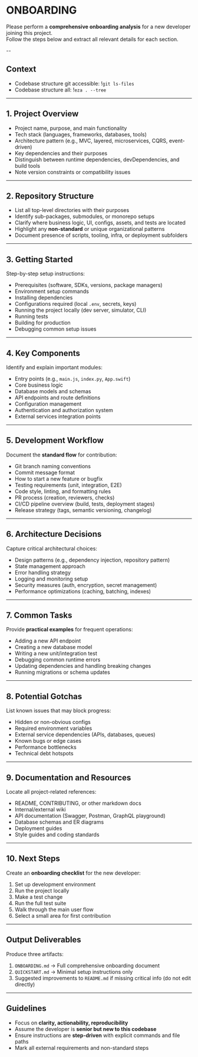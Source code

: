 # ONBOARDING

Please perform a **comprehensive onboarding analysis** for a new developer joining this project.\
Follow the steps below
and extract all relevant details for each section.

\--

## Context

- Codebase structure git accessible: !`git ls-files`
- Codebase structure all: !`eza . --tree`

______________________________________________________________________

## 1. Project Overview

- Project name, purpose, and main functionality
- Tech stack (languages, frameworks, databases, tools)
- Architecture pattern (e.g., MVC, layered, microservices, CQRS, event-driven)
- Key dependencies and their purposes
- Distinguish between runtime dependencies, devDependencies, and build tools
- Note version constraints or compatibility issues

______________________________________________________________________

## 2. Repository Structure

- List all top-level directories with their purposes
- Identify sub-packages, submodules, or monorepo setups
- Clarify where business logic, UI, configs, assets, and tests are located
- Highlight any **non-standard** or unique organizational patterns
- Document presence of scripts, tooling, infra, or deployment subfolders

______________________________________________________________________

## 3. Getting Started

Step-by-step setup instructions:

- Prerequisites (software, SDKs, versions, package managers)
- Environment setup commands
- Installing dependencies
- Configurations required (local `.env`, secrets, keys)
- Running the project locally (dev server, simulator, CLI)
- Running tests
- Building for production
- Debugging common setup issues

______________________________________________________________________

## 4. Key Components

Identify and explain important modules:

- Entry points (e.g., `main.js`, `index.py`, `App.swift`)
- Core business logic
- Database models and schemas
- API endpoints and route definitions
- Configuration management
- Authentication and authorization system
- External services integration points

______________________________________________________________________

## 5. Development Workflow

Document the **standard flow** for contribution:

- Git branch naming conventions
- Commit message format
- How to start a new feature or bugfix
- Testing requirements (unit, integration, E2E)
- Code style, linting, and formatting rules
- PR process (creation, reviewers, checks)
- CI/CD pipeline overview (build, tests, deployment stages)
- Release strategy (tags, semantic versioning, changelog)

______________________________________________________________________

## 6. Architecture Decisions

Capture critical architectural choices:

- Design patterns (e.g., dependency injection, repository pattern)
- State management approach
- Error handling strategy
- Logging and monitoring setup
- Security measures (auth, encryption, secret management)
- Performance optimizations (caching, batching, indexes)

______________________________________________________________________

## 7. Common Tasks

Provide **practical examples** for frequent operations:

- Adding a new API endpoint
- Creating a new database model
- Writing a new unit/integration test
- Debugging common runtime errors
- Updating dependencies and handling breaking changes
- Running migrations or schema updates

______________________________________________________________________

## 8. Potential Gotchas

List known issues that may block progress:

- Hidden or non-obvious configs
- Required environment variables
- External service dependencies (APIs, databases, queues)
- Known bugs or edge cases
- Performance bottlenecks
- Technical debt hotspots

______________________________________________________________________

## 9. Documentation and Resources

Locate all project-related references:

- README, CONTRIBUTING, or other markdown docs
- Internal/external wiki
- API documentation (Swagger, Postman, GraphQL playground)
- Database schemas and ER diagrams
- Deployment guides
- Style guides and coding standards

______________________________________________________________________

## 10. Next Steps

Create an **onboarding checklist** for the new developer:

1. Set up development environment
1. Run the project locally
1. Make a test change
1. Run the full test suite
1. Walk through the main user flow
1. Select a small area for first contribution

______________________________________________________________________

## Output Deliverables

Produce three artifacts:

1. `ONBOARDING.md` → Full comprehensive onboarding document
1. `QUICKSTART.md` → Minimal setup instructions only
1. Suggested improvements to `README.md` if missing critical info (do not edit directly)

______________________________________________________________________

## Guidelines

- Focus on **clarity, actionability, reproducibility**
- Assume the developer is **senior but new to this codebase**
- Ensure instructions are **step-driven** with explicit commands and file paths
- Mark all external requirements and non-standard steps

